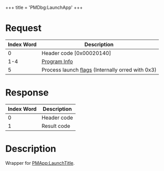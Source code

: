 +++
title = 'PMDbg:LaunchApp'
+++

# Request

| Index Word | Description                                                                                   |
|------------|-----------------------------------------------------------------------------------------------|
| 0          | Header code \[0x00020140\]                                                                    |
| 1-4        | [Program Info](Filesystem_services#ProgramInfo "wikilink")                                    |
| 5          | Process launch [flags](PMApp:LaunchTitle#Launch_Flags "wikilink") (Internally orred with 0x3) |

# Response

| Index Word | Description |
|------------|-------------|
| 0          | Header code |
| 1          | Result code |

# Description

Wrapper for [PMApp:LaunchTitle](PMApp:LaunchTitle "wikilink").
